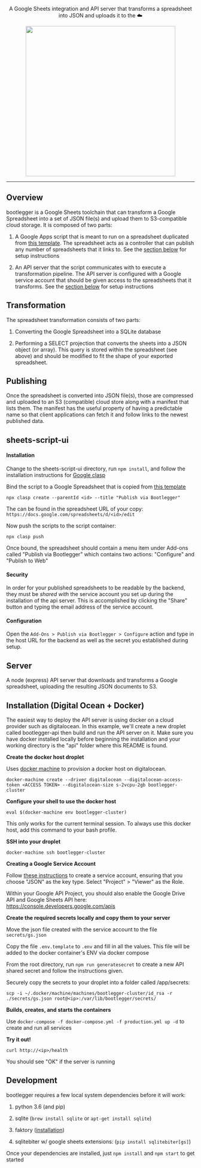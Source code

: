 <p align="center">
  A Google Sheets integration and API server that transforms a spreadsheet into JSON and uploads it to the ☁️</p>
<p align="center"><img src="https://brandoncroftcom.sfo2.cdn.digitaloceanspaces.com/SS_Banshee.jpg" width="400" /></p>

---

## Overview

bootlegger is a Google Sheets toolchain that can transform a Google Spreadsheet into a set of JSON file(s) and upload them to S3-compatible cloud storage. It is composed of two parts:

1. A Google Apps script that is meant to run on a spreadsheet duplicated from [this template](https://docs.google.com/spreadsheets/d/1TOHNH2mR0RovUyoUx081WSgwqLTDNV24syjSGeR5VG0/edit#gid=0). The spreadsheet acts as a controller that can publish any number of spreadsheets that it links to. See the [section below](#sheets-script-ui) for setup instructions

2. An API server that the script communicates with to execute a transformation pipeline. The API server is configured with a Google service account that should be given access to the spreadsheets that it transforms. See the [section below](#server) for setup instructions

## Transformation

The spreadsheet transformation consists of two parts:

1. Converting the Google Spreadsheet into a SQLite database

2. Performing a SELECT projection that converts the sheets into a JSON object (or array). This query is stored within the spreadsheet (see above) and should be modified to fit the shape of your exported spreadsheet.

## Publishing

Once the spreadsheet is converted into JSON file(s), those are compressed and uploaded to an S3 (compatible) cloud store along with a manifest that lists them. The manifest has the useful property of having a predictable name so that client applications can fetch it and follow links to the newest published data.

## sheets-script-ui

#### Installation

Change to the sheets-script-ui directory, run `npm install`, and follow the installation instructions for [Google clasp](https://github.com/google/clasp)

Bind the script to a Google Spreadsheet that is copied from [this template](https://docs.google.com/spreadsheets/d/1TOHNH2mR0RovUyoUx081WSgwqLTDNV24syjSGeR5VG0/edit#gid=0)

`npx clasp create --parentId <id> --title "Publish via Bootlegger"`

The <id> can be found in the spreadsheet URL of your copy: `https://docs.google.com/spreadsheets/d/<id>/edit`

Now push the scripts to the script container:

`npx clasp push`

Once bound, the spreadsheet should contain a menu item under Add-ons called "Publish via Bootlegger" which contains two actions: "Configure" and "Publish to Web"

#### Security

In order for your published spreadsheets to be readable by the backend, they must be _shared with_ the service account you set up during the installation of the api server. This is accomplished by clicking the "Share" button and typing the email address of the service account.

#### Configuration

Open the `Add-Ons > Publish via Bootlegger > Configure` action and type in the host URL for the backend as well as the secret you established during setup.

## Server

A node (express) API server that downloads and transforms a Google spreadsheet, uploading the resulting JSON documents to S3.

## Installation (Digital Ocean + Docker)

The easiest way to deploy the API server is using docker on a cloud provider such as digitalocean. In this example, we'll create a new droplet called bootlegger-api then build and run the API server on it. Make sure you have docker installed locally before beginning the installation and your working directory is the "api" folder where this README is found.

**Create the docker host droplet**

Uses [docker machine](https://docs.docker.com/machine/) to provision a docker host on digitalocean.

`docker-machine create --driver digitalocean --digitalocean-access-token <ACCESS TOKEN> --digitalocean-size s-2vcpu-2gb bootlegger-cluster`

**Configure your shell to use the docker host**

`eval $(docker-machine env bootlegger-cluster)`

This only works for the current terminal session. To always use this docker host, add this command to your bash profile.

**SSH into your droplet**

`docker-machine ssh bootlegger-cluster`

**Creating a Google Service Account**

Follow [these instructions](https://support.google.com/a/answer/7378726?hl=en) to create a service account, ensuring that you choose "JSON" as the key type. Select "Project" > "Viewer" as the Role.

Within your Google API Project, you should also enable the Google Drive API and Google Sheets API here: https://console.developers.google.com/apis

**Create the required secrets locally and copy them to your server**

Move the json file created with the service account to the file `secrets/gs.json`

Copy the file `.env.template` to `.env` and fill in all the values. This file will be added to the docker container's ENV via docker compose

From the root directory, run `npm run generatesecret` to create a new API shared secret and follow the instructions given.

Securely copy the secrets to your droplet into a folder called /app/secrets:

`scp -i ~/.docker/machine/machines/bootlegger-cluster/id_rsa -r ./secrets/gs.json root@<ip>:/var/lib/bootlegger/secrets/`

**Builds, creates, and starts the containers**

Use `docker-compose -f docker-compose.yml -f production.yml up -d` to create and run all services

**Try it out!**

`curl http://<ip>/health`

You should see "OK" if the server is running

## Development

bootlegger requires a few local system dependencies before it will work:

1. python 3.6 (and pip)

2. sqlite (`brew install sqlite` or `apt-get install sqlite`)

3. faktory ([installation](https://github.com/contribsys/faktory/wiki/Installation))

4. sqlitebiter w/ google sheets extensions: (`pip install sqlitebiter[gs]`)

Once your dependencies are installed, just `npm install` and `npm start` to get started
